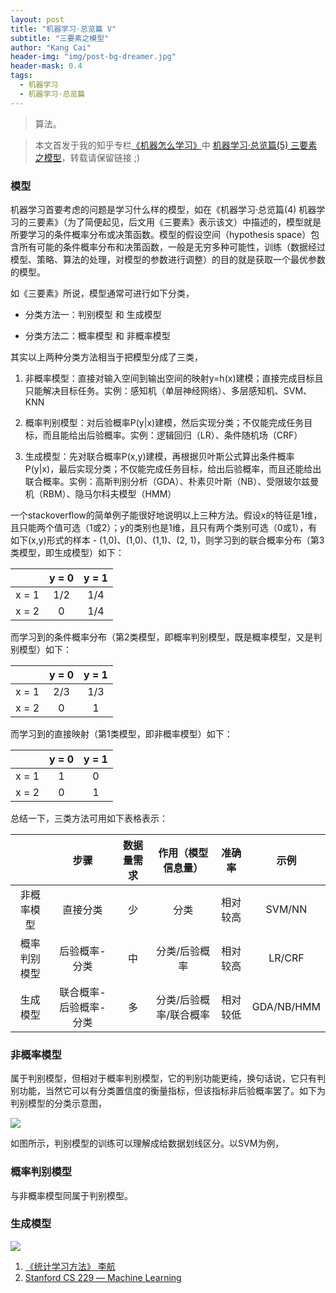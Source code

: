 ```yaml
---
layout: post
title: "机器学习·总览篇 V"
subtitle: "三要素之模型"
author: "Kang Cai"
header-img: "img/post-bg-dreamer.jpg"
header-mask: 0.4
tags:
  - 机器学习
  - 机器学习·总览篇
---
```


> 算法。

> 本文首发于我的知乎专栏[《机器怎么学习》](https://zhuanlan.zhihu.com/machine-learning-complete)中 [机器学习·总览篇(5) 三要素之模型](https://zhuanlan.zhihu.com/p/48914251)，转载请保留链接 ;)

### 模型

机器学习首要考虑的问题是学习什么样的模型，如在《机器学习·总览篇(4) 机器学习的三要素》（为了简便起见，后文用《三要素》表示该文）中描述的，模型就是所要学习的条件概率分布或决策函数。模型的假设空间（hypothesis space）包含所有可能的条件概率分布和决策函数，一般是无穷多种可能性，训练（数据经过模型、策略、算法的处理，对模型的参数进行调整）的目的就是获取一个最优参数的模型。

如《三要素》所说，模型通常可进行如下分类，

* 分类方法一：判别模型 和 生成模型

* 分类方法二：概率模型 和 非概率模型

其实以上两种分类方法相当于把模型分成了三类，

1. 非概率模型：直接对输入空间到输出空间的映射y=h(x)建模；直接完成目标且只能解决目标任务。实例：感知机（单层神经网络）、多层感知机、SVM、KNN

2. 概率判别模型：对后验概率P(y\|x)建模，然后实现分类；不仅能完成任务目标，而且能给出后验概率。实例：逻辑回归（LR）、条件随机场（CRF）

3. 生成模型：先对联合概率P(x,y)建模，再根据贝叶斯公式算出条件概率P(y\|x)，最后实现分类；不仅能完成任务目标，给出后验概率，而且还能给出联合概率。实例：高斯判别分析（GDA）、朴素贝叶斯（NB）、受限玻尔兹曼机（RBM）、隐马尔科夫模型（HMM）

一个stackoverflow的简单例子能很好地说明以上三种方法。假设x的特征是1维，且只能两个值可选（1或2）；y的类别也是1维，且只有两个类别可选（0或1），有如下(x,y)形式的样本 - (1,0)、(1,0)、(1,1)、(2, 1)，则学习到的联合概率分布（第3类模型，即生成模型）如下：

|  | y = 0 | y = 1| 
| :-----------:| :----------: | :----------: |
| x = 1 |1/2|1/4|
| x = 2 |0|1/4|

而学习到的条件概率分布（第2类模型，即概率判别模型，既是概率模型，又是判别模型）如下：

|  | y = 0 | y = 1| 
| :-----------:| :----------: | :----------: |
| x = 1 |2/3|1/3|
| x = 2 |0|1|

而学习到的直接映射（第1类模型，即非概率模型）如下：

|  | y = 0 | y = 1| 
| :-----------:| :----------: | :----------: |
| x = 1 |1|0|
| x = 2 |0|1|

总结一下，三类方法可用如下表格表示：

|  | 步骤 | 数据量需求 | 作用（模型信息量） | 准确率 | 示例
| :-----------:| :----------: | :----------: | :----------: | :----------: | :----------: |
| 非概率模型 | 直接分类| 少 | 分类 | 相对较高| SVM/NN |
| 概率判别模型 | 后验概率-分类| 中 | 分类/后验概率 | 相对较高|LR/CRF |
| 生成模型 |联合概率-后验概率-分类| 多 | 分类/后验概率/联合概率 |相对较低| GDA/NB/HMM |

### 非概率模型

属于判别模型，但相对于概率判别模型，它的判别功能更纯，换句话说，它只有判别功能，当然它可以有分类置信度的衡量指标，但该指标非后验概率罢了。如下为判别模型的分类示意图，

<img src="https://kangcai.github.io/img/in-post/post-ml/data_visual-dm.png"/>

如图所示，判别模型的训练可以理解成给数据划线区分。以SVM为例，



### 概率判别模型

与非概率模型同属于判别模型。


### 生成模型

<img src="https://kangcai.github.io/img/in-post/post-ml/data_visual-dm.png"/>

1. [《统计学习方法》 李航][1]
3. [Stanford CS 229 ― Machine Learning][3]

[1]: (https://book.douban.com/subject/10590856/)
[3]: (https://stanford.edu/~shervine/teaching/cs-229.html)
